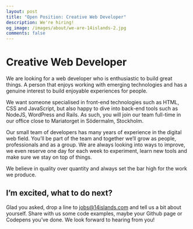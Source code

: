 ```yaml
---
layout: post
title: "Open Position: Creative Web Developer"
description: We're hiring!
og_image: /images/about/we-are-14islands-2.jpg
comments: false
---
```


# Creative Web Developer

We are looking for a web developer who is enthusiastic to build great things. A person that enjoys working with emerging technologies and has a genuine interest to build enjoyable experiences for people.

We want someone specialised in front-end technologies such as HTML, CSS and JavaScript, but also happy to dive into back-end tools such as NodeJS, WordPress and Rails. As such, you will join our team full-time in our office close to Mariatorget in Södermalm, Stockholm.

Our small team of developers has many years of experience in the digital web field. You’ll be part of the team and together we’ll grow as people, professionals and as a group. We are always looking into ways to improve, we even reserve one day for each week to experiment, learn new tools and make sure we stay on top of things. 

We believe in quality over quantity and always set the bar high for the work we produce.

## I’m excited, what to do next?

Glad you asked, drop a line to [jobs@14islands.com](mailto:jobs@14islands.com) and tell us a bit about yourself. Share with us some code examples, maybe your Github page or Codepens you’ve done. We look forward to hearing from you!

